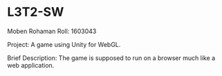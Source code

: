 # L3T2-SW
Moben Rohaman
Roll: 1603043

Project: A game using Unity for WebGL.

Brief Description: 
The game is supposed to run on a browser much like a web application.
